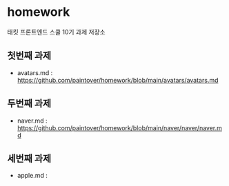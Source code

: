 # homework
태킷 프론트엔드 스쿨 10기 과제 저장소

## 첫번째 과제
* avatars.md : https://github.com/paintover/homework/blob/main/avatars/avatars.md

## 두번째 과제
* naver.md : https://github.com/paintover/homework/blob/main/naver/naver/naver.md

## 세번째 과제
* apple.md : 
